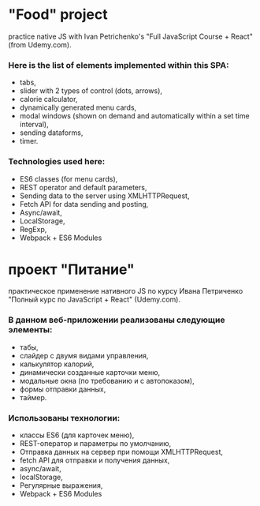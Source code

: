 # "Food" project
practice native JS with Ivan Petrichenko's "Full JavaScript Course + React" (from Udemy.com).

### Here is the list of elements implemented within this SPA:
* tabs,
* slider with 2 types of control (dots, arrows),
* calorie calculator,
* dynamically generated menu cards,
* modal windows (shown on demand and automatically within a set time interval),
* sending dataforms,
* timer.

### Technologies used here:
* ES6 classes (for menu cards),
* REST operator and default parameters,
* Sending data to the server using XMLHTTPRequest,
* Fetch API for data sending and posting,
* Async/await,
* LocalStorage,
* RegExp,
* Webpack + ES6 Modules


# проект "Питание"
практическое применение нативного JS по курсу Ивана Петриченко "Полный курс по JavaScript + React" (Udemy.com).

### В данном веб-приложении реализованы следующие элементы:
* табы,
* слайдер с двумя видами управления,
* калькулятор калорий,
* динамически созданные карточки меню,
* модальные окна (по требованию и с автопоказом),
* формы отправки данных,
* таймер.

### Использованы технологии:
* классы ES6 (для карточек меню),
* REST-оператор и параметры по умолчанию,
* Отправка данных на сервер при помощи XMLHTTPRequest,
* fetch API для отправки и получения данных,
* async/await,
* localStorage,
* Регулярные выражения, 
* Webpack + ES6 Modules
